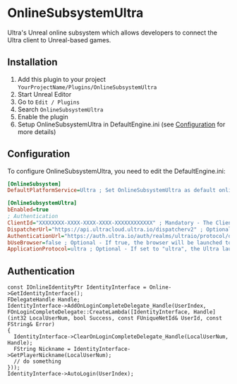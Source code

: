 # OnlineSubsystemUltra

Ultra's Unreal online subsystem which allows developers to connect the Ultra client to Unreal-based games.

## Installation

1. Add this plugin to your project `YourProjectName/Plugins/OnlineSubsystemUltra`
2. Start Unreal Editor
3. Go to `Edit / Plugins`
4. Search `OnlineSubsystemUltra`
5. Enable the plugin
6. Setup OnlineSubsystemUltra in DefaultEngine.ini (see [Configuration](#configuration) for more details)

## Configuration

To configure OnlineSubsystemUltra, you need to edit the DefaultEngine.ini:

```ini
[OnlineSubsystem]
DefaultPlatformService=Ultra ; Set OnlineSubsystemUltra as default online subsystem

[OnlineSubsystemUltra]
bEnabled=true
; Authentication
ClientId="XXXXXXXX-XXXX-XXXX-XXXX-XXXXXXXXXXXX" ; Mandatory - The Client Id given by Ultra
DispatcherUrl="https://api.ultracloud.ultra.io/dispatcherv2" ; Optional - The dispatcher URL (default: https://api.ultracloud.ultra.io/dispatcherv2)
AuthenticationUrl="https://auth.ultra.io/auth/realms/ultraio/protocol/openid-connect" ; Optional - The openid authentication URL (default: https://auth.ultra.io/auth/realms/ultraio/protocol/openid-connect)
bUseBrowser=false ; Optional - If true, the browser will be launched to prompt the user credentials otherwise the 'ApplicationProtocol' will be used to handle the login (default: false)
ApplicationProtocol=ultra ; Optional - If set to "ultra", the Ultra launcher will be called to login the user (default: ultra)
```

## Authentication

```
const IOnlineIdentityPtr IdentityInterface = Online->GetIdentityInterface();
FDelegateHandle Handle;
IdentityInterface->AddOnLoginCompleteDelegate_Handle(UserIndex, FOnLoginCompleteDelegate::CreateLambda([IdentityInterface, Handle](int32 LocalUserNum, bool Success, const FUniqueNetId& UserId, const FString& Error)
{
  IdentityInterface->ClearOnLoginCompleteDelegate_Handle(LocalUserNum, Handle);
  FString Nickname = IdentityInterface->GetPlayerNickname(LocalUserNum);
  // do something
}));
IdentityInterface->AutoLogin(UserIndex);
```
